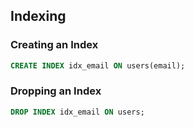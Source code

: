 ## Indexing
### Creating an Index
```sql
CREATE INDEX idx_email ON users(email);
```

### Dropping an Index
```sql
DROP INDEX idx_email ON users;
```